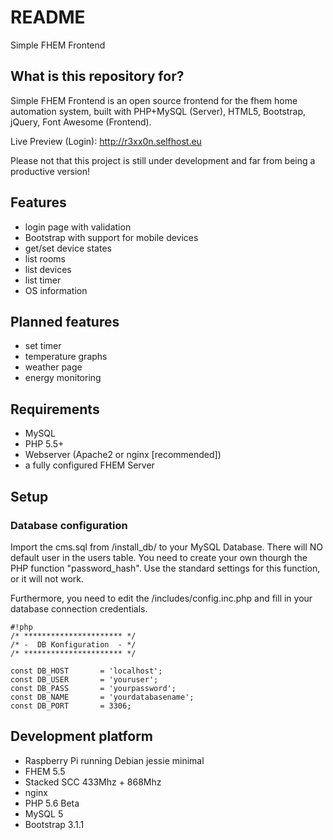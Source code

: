 # README #

Simple FHEM Frontend

## What is this repository for? ##

Simple FHEM Frontend is an open source frontend for the fhem home automation system, built with PHP+MySQL (Server), HTML5, Bootstrap, jQuery, Font Awesome (Frontend).

Live Preview (Login): http://r3xx0n.selfhost.eu

Please not that this project is still under development and far from being a productive version!

## Features ##

* login page with validation
* Bootstrap with support for mobile devices
* get/set device states
* list rooms
* list devices
* list timer
* OS information

## Planned features ##

* set timer
* temperature graphs
* weather page
* energy monitoring

## Requirements ##

* MySQL
* PHP 5.5+
* Webserver (Apache2 or nginx [recommended])
* a fully configured FHEM Server

## Setup ##

### Database configuration ###
Import the cms.sql from /install_db/ to your MySQL Database. There will NO default user in the users table. You need to create your own thourgh the PHP function "password_hash". 
Use the standard settings for this function, or it will not work.

Furthermore, you need to edit the /includes/config.inc.php and fill in your database connection credentials.

```
#!php
/* ********************** */
/* -  DB Konfiguration 	- */
/* ********************** */

const DB_HOST 		= 'localhost';
const DB_USER 		= 'youruser';
const DB_PASS 		= 'yourpassword';
const DB_NAME 		= 'yourdatabasename';
const DB_PORT		= 3306;
```

## Development platform ##

* Raspberry Pi running Debian jessie minimal
* FHEM 5.5
* Stacked SCC 433Mhz + 868Mhz
* nginx
* PHP 5.6 Beta
* MySQL 5
* Bootstrap 3.1.1
